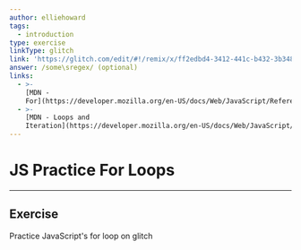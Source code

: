 ```yaml
---
author: elliehoward
tags:
  - introduction
type: exercise
linkType: glitch
link: 'https://glitch.com/edit/#!/remix/x/ff2edbd4-3412-441c-b432-3b348f4e7e01'
answer: /some\sregex/ (optional)
links:
  - >-
    [MDN -
    For](https://developer.mozilla.org/en-US/docs/Web/JavaScript/Reference/Statements/for){website}
  - >-
    [MDN - Loops and
    Iteration](https://developer.mozilla.org/en-US/docs/Web/JavaScript/Guide/Loops_and_iteration){website}
---
```


# JS Practice For Loops


---

## Exercise

Practice JavaScript's for loop on glitch
 
